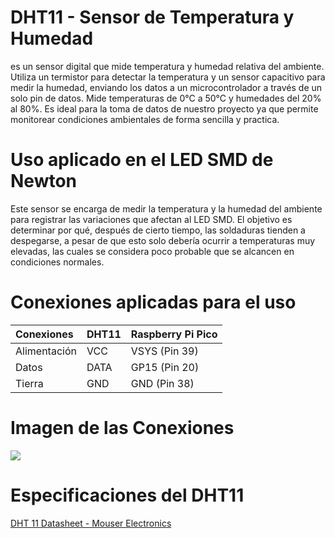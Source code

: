 # DHT11 - Sensor de Temperatura y Humedad

es un sensor digital que mide temperatura y humedad relativa del ambiente. Utiliza un termistor para detectar la temperatura y un sensor capacitivo para medir la humedad, enviando los datos a un microcontrolador a través de un solo pin de datos.  Mide temperaturas de 0°C a 50°C y humedades del 20% al 80%. Es ideal para la toma de datos de nuestro proyecto ya que permite monitorear condiciones ambientales de forma sencilla y practica.

# Uso aplicado en el LED SMD de Newton

Este sensor se encarga de medir la temperatura y la humedad del ambiente para registrar las variaciones que afectan al LED SMD. El objetivo es determinar por qué, después de cierto tiempo, las soldaduras tienden a despegarse, a pesar de que esto solo debería ocurrir a temperaturas muy elevadas, las cuales se considera poco probable que se alcancen en condiciones normales.

# Conexiones aplicadas para el uso 

| Conexiones | DHT11       | Raspberry Pi Pico |
|:------------|:-------------|:-----------------|
| Alimentación | VCC     | VSYS (Pin 39)       |
| Datos        | DATA  | GP15 (Pin 20)      |
| Tierra       | GND    | GND (Pin 38)       |


# Imagen de las Conexiones

![](img/Conexiones%20Raspberry%20y%20DHT11.png)

# Especificaciones del DHT11

[DHT 11 Datasheet - Mouser Electronics](https://www.mouser.com/datasheet/2/758/DHT11-Technical-Data-Sheet-Translated-Version-1143054.pdf)
